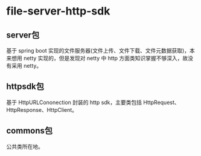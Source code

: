 # file-server-http-sdk
## server包
基于 spring boot 实现的文件服务器(文件上传、文件下载、文件元数据获取)，本来想用 netty 实现的，但是发现对 netty 中 http 方面类知识掌握不够深入，故没有采用 netty。

## httpsdk包
基于 HttpURLCononection 封装的 http sdk，主要类包括 HttpRequest、HttpResponse、HttpClient。

## commons包
公共类所在地。
